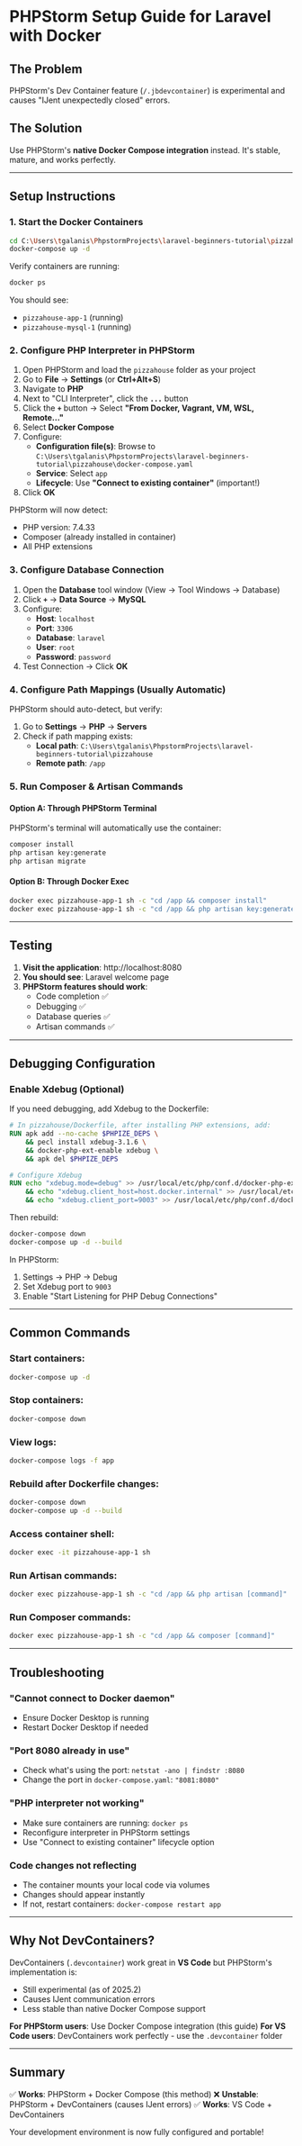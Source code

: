 # PHPStorm Setup Guide for Laravel with Docker

## The Problem
PHPStorm's Dev Container feature (`/.jbdevcontainer`) is experimental and causes "IJent unexpectedly closed" errors.

## The Solution
Use PHPStorm's **native Docker Compose integration** instead. It's stable, mature, and works perfectly.

---

## Setup Instructions

### 1. Start the Docker Containers

```bash
cd C:\Users\tgalanis\PhpstormProjects\laravel-beginners-tutorial\pizzahouse
docker-compose up -d
```

Verify containers are running:
```bash
docker ps
```

You should see:
- `pizzahouse-app-1` (running)
- `pizzahouse-mysql-1` (running)

### 2. Configure PHP Interpreter in PHPStorm

1. Open PHPStorm and load the `pizzahouse` folder as your project
2. Go to **File** → **Settings** (or **Ctrl+Alt+S**)
3. Navigate to **PHP**
4. Next to "CLI Interpreter", click the **`...`** button
5. Click the **`+`** button → Select **"From Docker, Vagrant, VM, WSL, Remote..."**
6. Select **Docker Compose**
7. Configure:
   - **Configuration file(s)**: Browse to `C:\Users\tgalanis\PhpstormProjects\laravel-beginners-tutorial\pizzahouse\docker-compose.yaml`
   - **Service**: Select `app`
   - **Lifecycle**: Use **"Connect to existing container"** (important!)
8. Click **OK**

PHPStorm will now detect:
- PHP version: 7.4.33
- Composer (already installed in container)
- All PHP extensions

### 3. Configure Database Connection

1. Open the **Database** tool window (View → Tool Windows → Database)
2. Click **`+`** → **Data Source** → **MySQL**
3. Configure:
   - **Host**: `localhost`
   - **Port**: `3306`
   - **Database**: `laravel`
   - **User**: `root`
   - **Password**: `password`
4. Test Connection → Click **OK**

### 4. Configure Path Mappings (Usually Automatic)

PHPStorm should auto-detect, but verify:
1. Go to **Settings** → **PHP** → **Servers**
2. Check if path mapping exists:
   - **Local path**: `C:\Users\tgalanis\PhpstormProjects\laravel-beginners-tutorial\pizzahouse`
   - **Remote path**: `/app`

### 5. Run Composer & Artisan Commands

#### Option A: Through PHPStorm Terminal
PHPStorm's terminal will automatically use the container:
```bash
composer install
php artisan key:generate
php artisan migrate
```

#### Option B: Through Docker Exec
```bash
docker exec pizzahouse-app-1 sh -c "cd /app && composer install"
docker exec pizzahouse-app-1 sh -c "cd /app && php artisan key:generate"
```

---

## Testing

1. **Visit the application**: http://localhost:8080
2. **You should see**: Laravel welcome page
3. **PHPStorm features should work**:
   - Code completion ✅
   - Debugging ✅
   - Database queries ✅
   - Artisan commands ✅

---

## Debugging Configuration

### Enable Xdebug (Optional)

If you need debugging, add Xdebug to the Dockerfile:

```dockerfile
# In pizzahouse/Dockerfile, after installing PHP extensions, add:
RUN apk add --no-cache $PHPIZE_DEPS \
    && pecl install xdebug-3.1.6 \
    && docker-php-ext-enable xdebug \
    && apk del $PHPIZE_DEPS

# Configure Xdebug
RUN echo "xdebug.mode=debug" >> /usr/local/etc/php/conf.d/docker-php-ext-xdebug.ini \
    && echo "xdebug.client_host=host.docker.internal" >> /usr/local/etc/php/conf.d/docker-php-ext-xdebug.ini \
    && echo "xdebug.client_port=9003" >> /usr/local/etc/php/conf.d/docker-php-ext-xdebug.ini
```

Then rebuild:
```bash
docker-compose down
docker-compose up -d --build
```

In PHPStorm:
1. Settings → PHP → Debug
2. Set Xdebug port to `9003`
3. Enable "Start Listening for PHP Debug Connections"

---

## Common Commands

### Start containers:
```bash
docker-compose up -d
```

### Stop containers:
```bash
docker-compose down
```

### View logs:
```bash
docker-compose logs -f app
```

### Rebuild after Dockerfile changes:
```bash
docker-compose down
docker-compose up -d --build
```

### Access container shell:
```bash
docker exec -it pizzahouse-app-1 sh
```

### Run Artisan commands:
```bash
docker exec pizzahouse-app-1 sh -c "cd /app && php artisan [command]"
```

### Run Composer commands:
```bash
docker exec pizzahouse-app-1 sh -c "cd /app && composer [command]"
```

---

## Troubleshooting

### "Cannot connect to Docker daemon"
- Ensure Docker Desktop is running
- Restart Docker Desktop if needed

### "Port 8080 already in use"
- Check what's using the port: `netstat -ano | findstr :8080`
- Change the port in `docker-compose.yaml`: `"8081:8080"`

### "PHP interpreter not working"
- Make sure containers are running: `docker ps`
- Reconfigure interpreter in PHPStorm settings
- Use "Connect to existing container" lifecycle option

### Code changes not reflecting
- The container mounts your local code via volumes
- Changes should appear instantly
- If not, restart containers: `docker-compose restart app`

---

## Why Not DevContainers?

DevContainers (`.devcontainer`) work great in **VS Code** but PHPStorm's implementation is:
- Still experimental (as of 2025.2)
- Causes IJent communication errors
- Less stable than native Docker Compose support

**For PHPStorm users**: Use Docker Compose integration (this guide)
**For VS Code users**: DevContainers work perfectly - use the `.devcontainer` folder

---

## Summary

✅ **Works**: PHPStorm + Docker Compose (this method)
❌ **Unstable**: PHPStorm + DevContainers (causes IJent errors)
✅ **Works**: VS Code + DevContainers

Your development environment is now fully configured and portable!
